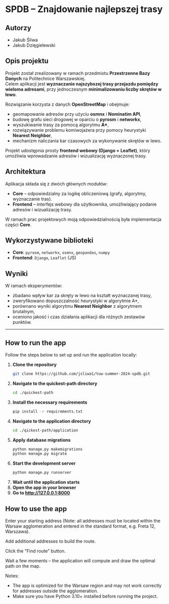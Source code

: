 # SPDB – Znajdowanie najlepszej trasy

## Autorzy
- Jakub Śliwa
- Jakub Dzięgielewski

## Opis projektu
Projekt został zrealizowany w ramach przedmiotu **Przestrzenne Bazy Danych** na Politechnice Warszawskiej.  
Celem aplikacji jest **wyznaczanie najszybszej trasy przejazdu pomiędzy wieloma adresami**, przy jednoczesnym **minimalizowaniu liczby skrętów w lewo**.  

Rozwiązanie korzysta z danych **OpenStreetMap** i obejmuje:
- geomapowanie adresów przy użyciu **osmnx** i **Nominatim API**,  
- budowę grafu sieci drogowej w oparciu o **pyrosm** i **networkx**,  
- wyszukiwanie trasy za pomocą algorytmu **A\***,  
- rozwiązywanie problemu komiwojażera przy pomocy heurystyki **Nearest Neighbor**,  
- mechanizm naliczania kar czasowych za wykonywanie skrętów w lewo.  

Projekt udostępnia prosty **frontend webowy (Django + Leaflet)**, który umożliwia wprowadzanie adresów i wizualizację wyznaczonej trasy.

## Architektura
Aplikacja składa się z dwóch głównych modułów:
- **Core** – odpowiedzialny za logikę obliczeniową (grafy, algorytmy, wyznaczanie tras).
- **Frontend** – interfejs webowy dla użytkownika, umożliwiający podanie adresów i wizualizację trasy.  

W ramach prac projektowych moją odpowiedzialnością była implementacja części **Core**.

## Wykorzystywane biblioteki
- **Core**: `pyrosm`, `networkx`, `osmnx`, `geopandas`, `numpy`  
- **Frontend**: `Django`, `Leaflet` (JS)  

## Wyniki
W ramach eksperymentów:
- zbadano wpływ kar za skręty w lewo na kształt wyznaczanej trasy,  
- zweryfikowano dopuszczalność heurystyki w algorytmie A\*,  
- porównano wyniki algorytmu **Nearest Neighbor** z algorytmem brutalnym,  
- oceniono jakość i czas działania aplikacji dla różnych zestawów punktów.  

---

## How to run the app

Follow the steps below to set up and run the application locally:

1. **Clone the repository**
   ```bash
   git clone https://github.com/jsliwa1/tuw-summer-2024-spdb.git
2. **Navigate to the quickest-path directory**
    ```bash
    cd ./quickest-path
3. **Install the necessary requirements**
    ```bash
    pip install -r requirements.txt
4. **Navigate to the application directory**
    ```bash
    cd ./qickest-path/application
5. **Apply database migrations**
    ```bash
    python manage.py makemigrations
    python manage.py migrate
6. **Start the development server**
    ```bash
    python manage.py runserver
7. **Wait until the application starts**
8. **Open the app in your browser**
9. **Go to http://127.0.0.1:8000**

## How to use the app
Enter your starting address (Note: all addresses must be located within the Warsaw agglomeration and entered in the standard format, e.g. Freta 12, Warszawa).

Add additional addresses to build the route.

Click the "Find route" button.

Wait a few moments – the application will compute and draw the optimal path on the map.

Notes:
- The app is optimized for the Warsaw region and may not work correctly for addresses outside the agglomeration.
- Make sure you have Python 3.10+ installed before running the project.
